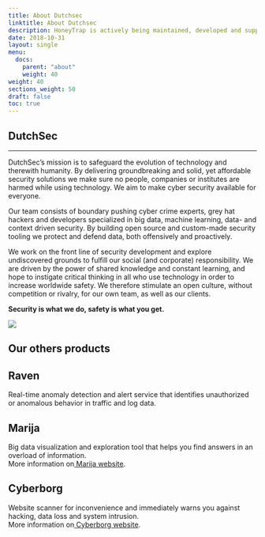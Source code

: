 ```yaml
---
title: About Dutchsec
linktitle: About Dutchsec
description: HoneyTrap is actively being maintained, developed and supported by[ DutchSec](https://dutchsec.com/).
date: 2018-10-31
layout: single
menu:
  docs:
    parent: "about"
    weight: 40
weight: 40
sections_weight: 50
draft: false
toc: true
---
```

## DutchSec

<hr>

DutchSec’s mission is to safeguard the evolution of technology and therewith humanity. By delivering groundbreaking and solid, yet affordable security solutions we make sure no people, companies or institutes are harmed while using technology. We aim to make cyber security available for everyone.

Our team consists of boundary pushing cyber crime experts, grey hat hackers and developers specialized in big data, machine learning, data- and context driven security. By building open source and custom-made security tooling we protect and defend data, both offensively and proactively.

We work on the front line of security development and explore undiscovered grounds to fulfill our social (and corporate) responsibility. We are driven by the power of shared knowledge and constant learning, and hope to instigate critical thinking in all who use technology in order to increase worldwide safety. We therefore stimulate an open culture, without competition or rivalry, for our own team, as well as our clients.

**Security is what we do, safety is what you get.**

![](https://dutchsec.com/wp-content/uploads/2017/07/dutchsec_logo_color.svg)
## Our others products

## Raven
Real-time anomaly detection and alert service that identifies unauthorized or anomalous behavior in traffic and log data.

## Marija
Big data visualization and exploration tool that helps you find answers in an overload of information.  
More information on[ Marija website](https://marija.io/).

## Cyberborg
Website scanner for inconvenience and immediately warns you against hacking, data loss and system intrusion.  
More information on[ Cyberborg website](https://cyberborg.nl/).
